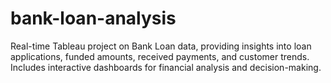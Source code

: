 # bank-loan-analysis
Real-time Tableau project on Bank Loan data, providing insights into loan applications, funded amounts, received payments, and customer trends. Includes interactive dashboards for financial analysis and decision-making.
